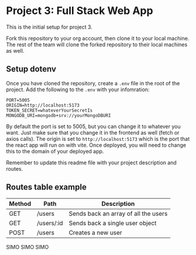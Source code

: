 # Project 3: Full Stack Web App

This is the initial setup for project 3.

Fork this repository to your org account, then clone it to your local machine.
The rest of the team will clone the forked repository to their local machines as well.

## Setup dotenv
Once you have cloned the repository, create a `.env` file in the root of the project.
Add the following to the `.env` with your infomration:
```
PORT=5005
ORIGIN=http://localhost:5173
TOKEN_SECRET=whateverYourSecretIs
MONGODB_URI=mongodb+srv://yourMongoDBURI
```
By default the port is set to 5005, but you can change it to whatever you want. Just make sure that you change it in the frontend as well (fetch or axios calls).
The origin is set to `http://localhost:5173` which is the port that the react app will run on with vite. Once deployed, you will need to change this to the domain of your deployed app.

Remember to update this readme file with your project description and routes.

## Routes table example

| Method | Path | Description |
|--------|------|-------------|
| GET | /users | Sends back an array of all the users |
| GET | /users/:id | Sends back a single user object |
| POST | /users | Creates a new user |

SIMO SIMO SIMO